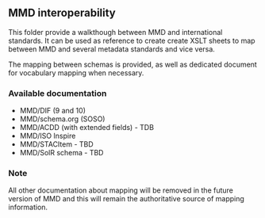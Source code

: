 ## MMD interoperability

This folder provide a walkthough between MMD and international standards.
It can be used as reference to create create XSLT sheets to map between MMD
and several metadata standards and vice versa.

The mapping between schemas is provided, as well as dedicated document for vocabulary mapping when necessary.

### Available documentation

- MMD/DIF (9 and 10)
- MMD/schema.org (SOSO)
- MMD/ACDD (with extended fields) - TDB
- MMD/ISO Inspire
- MMD/STACItem - TBD
- MMD/SolR schema - TBD

### Note
All other documentation about mapping will be removed in the future version of MMD and this will remain the
authoritative source of mapping information.
